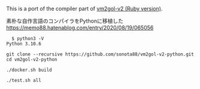 This is a port of the compiler part of [vm2gol-v2 (Ruby version)](https://github.com/sonota88/vm2gol-v2).

素朴な自作言語のコンパイラをPythonに移植した  
https://memo88.hatenablog.com/entry/2020/08/19/065056

```
  $ python3 -V
Python 3.10.6
```

```
git clone --recursive https://github.com/sonota88/vm2gol-v2-python.git
cd vm2gol-v2-python

./docker.sh build

./test.sh all
```
